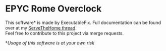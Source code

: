 # EPYC Rome Overclock
This software* is made by ExecutableFix. Full documentation can be found over at my [ServeTheHome thread](https://forums.servethehome.com/index.php?threads/finally-overclocking-epyc-rome-es.28111).  
Feel free to contribute to this project via merge requests.  

**Usage of this software is at your own risk*
